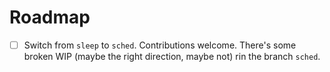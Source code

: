 # Roadmap

- [ ] Switch from `sleep` to `sched`.
    Contributions welcome. There's some broken WIP (maybe the right direction, maybe not) rin the branch `sched`.
